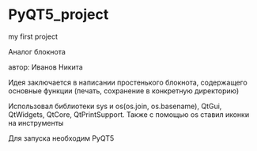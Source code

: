 # PyQT5_project
my first project

Аналог блокнота

автор: Иванов Никита

Идея заключается в написании простенького блокнота, содержащего основные функции (печать, сохранение в конкретную директорию)

Использовал библиотеки sys и os(os.join, os.basename), QtGui, QtWidgets, QtCore, QtPrintSupport.
Также с помощью os ставил иконки на инструменты

Для запуска необходим PyQT5
